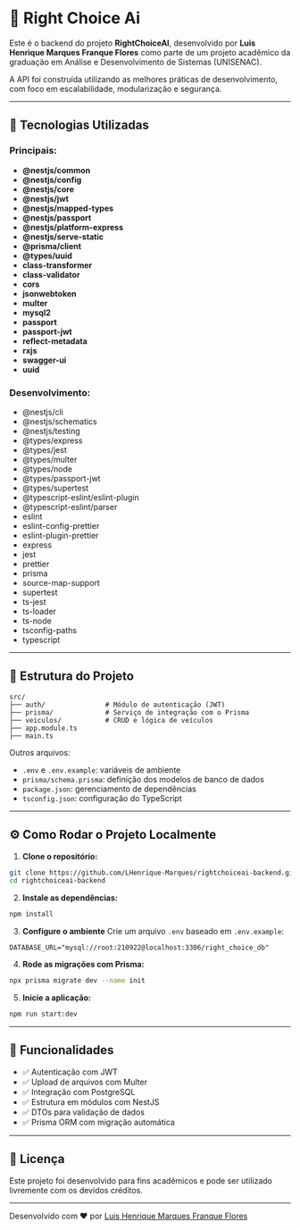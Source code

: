 # 🚗 Right Choice Ai

Este é o backend do projeto **RightChoiceAI**, desenvolvido por **Luis Henrique Marques Franque Flores** como parte de um projeto acadêmico da graduação em Análise e Desenvolvimento de Sistemas (UNISENAC).

A API foi construída utilizando as melhores práticas de desenvolvimento, com foco em escalabilidade, modularização e segurança.

---

## 🧰 Tecnologias Utilizadas

### Principais:
- **@nestjs/common**
- **@nestjs/config**
- **@nestjs/core**
- **@nestjs/jwt**
- **@nestjs/mapped-types**
- **@nestjs/passport**
- **@nestjs/platform-express**
- **@nestjs/serve-static**
- **@prisma/client**
- **@types/uuid**
- **class-transformer**
- **class-validator**
- **cors**
- **jsonwebtoken**
- **multer**
- **mysql2**
- **passport**
- **passport-jwt**
- **reflect-metadata**
- **rxjs**
- **swagger-ui**
- **uuid**

### Desenvolvimento:
- @nestjs/cli
- @nestjs/schematics
- @nestjs/testing
- @types/express
- @types/jest
- @types/multer
- @types/node
- @types/passport-jwt
- @types/supertest
- @typescript-eslint/eslint-plugin
- @typescript-eslint/parser
- eslint
- eslint-config-prettier
- eslint-plugin-prettier
- express
- jest
- prettier
- prisma
- source-map-support
- supertest
- ts-jest
- ts-loader
- ts-node
- tsconfig-paths
- typescript

---

## 📁 Estrutura do Projeto

```
src/
├── auth/               # Módulo de autenticação (JWT)
├── prisma/             # Serviço de integração com o Prisma
├── veiculos/           # CRUD e lógica de veículos
├── app.module.ts
├── main.ts
```

Outros arquivos:
- `.env` e `.env.example`: variáveis de ambiente
- `prisma/schema.prisma`: definição dos modelos de banco de dados
- `package.json`: gerenciamento de dependências
- `tsconfig.json`: configuração do TypeScript

---

## ⚙️ Como Rodar o Projeto Localmente

1. **Clone o repositório:**
```bash
git clone https://github.com/LHenrique-Marques/rightchoiceai-backend.git
cd rightchoiceai-backend
```

2. **Instale as dependências:**
```bash
npm install
```

3. **Configure o ambiente**
Crie um arquivo `.env` baseado em `.env.example`:

```
DATABASE_URL="mysql://root:210922@localhost:3306/right_choice_db"
```

4. **Rode as migrações com Prisma:**
```bash
npx prisma migrate dev --name init
```

5. **Inicie a aplicação:**
```bash
npm run start:dev
```

---

## 🔐 Funcionalidades

- ✅ Autenticação com JWT
- ✅ Upload de arquivos com Multer
- ✅ Integração com PostgreSQL
- ✅ Estrutura em módulos com NestJS
- ✅ DTOs para validação de dados
- ✅ Prisma ORM com migração automática

---

## 📄 Licença

Este projeto foi desenvolvido para fins acadêmicos e pode ser utilizado livremente com os devidos créditos.

---

Desenvolvido com ❤️ por [Luis Henrique Marques Franque Flores](https://www.linkedin.com/in/luis-henrique-marques-franque-flores-508ba126b/)
